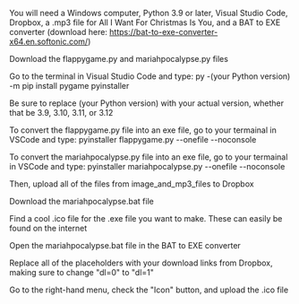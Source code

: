 You will need a Windows computer, Python 3.9 or later, Visual Studio Code, Dropbox, a .mp3 file for All I Want For Christmas Is You, and a BAT to EXE converter (download here: https://bat-to-exe-converter-x64.en.softonic.com/)

Download the flappygame.py and mariahpocalypse.py files

Go to the terminal in Visual Studio Code and type: py -(your Python version) -m pip install pygame pyinstaller

Be sure to replace (your Python version) with your actual version, whether that be 3.9, 3.10, 3.11, or 3.12

To convert the flappygame.py file into an exe file, go to your termainal in VSCode and type: pyinstaller flappygame.py --onefile --noconsole

To convert the mariahpocalypse.py file into an exe file, go to your termainal in VSCode and type: pyinstaller mariahpocalypse.py --onefile --noconsole

Then, upload all of the files from image_and_mp3_files to Dropbox

Download the mariahpocalypse.bat file

Find a cool .ico file for the .exe file you want to make. These can easily be found on the internet

Open the mariahpocalypse.bat file in the BAT to EXE converter

Replace all of the placeholders with your download links from Dropbox, making sure to change "dl=0" to "dl=1"

Go to the right-hand menu, check the "Icon" button, and upload the .ico file

